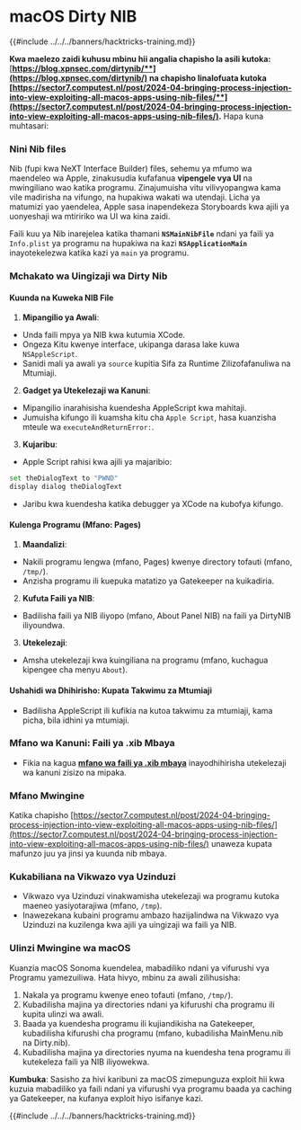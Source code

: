 # macOS Dirty NIB

{{#include ../../../banners/hacktricks-training.md}}

**Kwa maelezo zaidi kuhusu mbinu hii angalia chapisho la asili kutoka:** [**https://blog.xpnsec.com/dirtynib/**](https://blog.xpnsec.com/dirtynib/) na chapisho linalofuata kutoka [**https://sector7.computest.nl/post/2024-04-bringing-process-injection-into-view-exploiting-all-macos-apps-using-nib-files/**](https://sector7.computest.nl/post/2024-04-bringing-process-injection-into-view-exploiting-all-macos-apps-using-nib-files/)**.** Hapa kuna muhtasari:

### Nini Nib files

Nib (fupi kwa NeXT Interface Builder) files, sehemu ya mfumo wa maendeleo wa Apple, zinakusudia kufafanua **vipengele vya UI** na mwingiliano wao katika programu. Zinajumuisha vitu vilivyopangwa kama vile madirisha na vifungo, na hupakiwa wakati wa utendaji. Licha ya matumizi yao yaendelea, Apple sasa inapendekeza Storyboards kwa ajili ya uonyeshaji wa mtiririko wa UI wa kina zaidi.

Faili kuu ya Nib inarejelea katika thamani **`NSMainNibFile`** ndani ya faili ya `Info.plist` ya programu na hupakiwa na kazi **`NSApplicationMain`** inayotekelezwa katika kazi ya `main` ya programu.

### Mchakato wa Uingizaji wa Dirty Nib

#### Kuunda na Kuweka NIB File

1. **Mipangilio ya Awali**:
- Unda faili mpya ya NIB kwa kutumia XCode.
- Ongeza Kitu kwenye interface, ukipanga darasa lake kuwa `NSAppleScript`.
- Sanidi mali ya awali ya `source` kupitia Sifa za Runtime Zilizofafanuliwa na Mtumiaji.
2. **Gadget ya Utekelezaji wa Kanuni**:
- Mipangilio inarahisisha kuendesha AppleScript kwa mahitaji.
- Jumuisha kifungo ili kuamsha kitu cha `Apple Script`, hasa kuanzisha mteule wa `executeAndReturnError:`.
3. **Kujaribu**:

- Apple Script rahisi kwa ajili ya majaribio:

```bash
set theDialogText to "PWND"
display dialog theDialogText
```

- Jaribu kwa kuendesha katika debugger ya XCode na kubofya kifungo.

#### Kulenga Programu (Mfano: Pages)

1. **Maandalizi**:
- Nakili programu lengwa (mfano, Pages) kwenye directory tofauti (mfano, `/tmp/`).
- Anzisha programu ili kuepuka matatizo ya Gatekeeper na kuikadiria.
2. **Kufuta Faili ya NIB**:
- Badilisha faili ya NIB iliyopo (mfano, About Panel NIB) na faili ya DirtyNIB iliyoundwa.
3. **Utekelezaji**:
- Amsha utekelezaji kwa kuingiliana na programu (mfano, kuchagua kipengee cha menyu `About`).

#### Ushahidi wa Dhihirisho: Kupata Takwimu za Mtumiaji

- Badilisha AppleScript ili kufikia na kutoa takwimu za mtumiaji, kama picha, bila idhini ya mtumiaji.

### Mfano wa Kanuni: Faili ya .xib Mbaya

- Fikia na kagua [**mfano wa faili ya .xib mbaya**](https://gist.github.com/xpn/16bfbe5a3f64fedfcc1822d0562636b4) inayodhihirisha utekelezaji wa kanuni zisizo na mipaka.

### Mfano Mwingine

Katika chapisho [https://sector7.computest.nl/post/2024-04-bringing-process-injection-into-view-exploiting-all-macos-apps-using-nib-files/](https://sector7.computest.nl/post/2024-04-bringing-process-injection-into-view-exploiting-all-macos-apps-using-nib-files/) unaweza kupata mafunzo juu ya jinsi ya kuunda nib mbaya.&#x20;

### Kukabiliana na Vikwazo vya Uzinduzi

- Vikwazo vya Uzinduzi vinakwamisha utekelezaji wa programu kutoka maeneo yasiyotarajiwa (mfano, `/tmp`).
- Inawezekana kubaini programu ambazo hazijalindwa na Vikwazo vya Uzinduzi na kuzilenga kwa ajili ya uingizaji wa faili ya NIB.

### Ulinzi Mwingine wa macOS

Kuanzia macOS Sonoma kuendelea, mabadiliko ndani ya vifurushi vya Programu yamezuiliwa. Hata hivyo, mbinu za awali zilihusisha:

1. Nakala ya programu kwenye eneo tofauti (mfano, `/tmp/`).
2. Kubadilisha majina ya directories ndani ya kifurushi cha programu ili kupita ulinzi wa awali.
3. Baada ya kuendesha programu ili kujiandikisha na Gatekeeper, kubadilisha kifurushi cha programu (mfano, kubadilisha MainMenu.nib na Dirty.nib).
4. Kubadilisha majina ya directories nyuma na kuendesha tena programu ili kutekeleza faili ya NIB iliyowekwa.

**Kumbuka**: Sasisho za hivi karibuni za macOS zimepunguza exploit hii kwa kuzuia mabadiliko ya faili ndani ya vifurushi vya programu baada ya caching ya Gatekeeper, na kufanya exploit hiyo isifanye kazi.

{{#include ../../../banners/hacktricks-training.md}}

